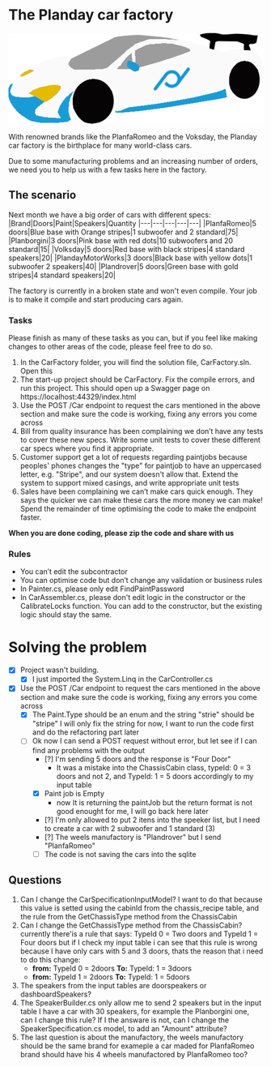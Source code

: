 # The Planday car factory

![A very fast looking car](planborgini.png)

With renowned brands like the PlanfaRomeo and the Voksday, the Planday car factory is the birthplace for many world-class cars.

Due to some manufacturing problems and an increasing number of orders, we need you to help us with a few tasks here in the factory.

## The scenario

Next month we have a big order of cars with different specs:
|Brand|Doors|Paint|Speakers|Quantity
|---|---|---|---|---|
|PlanfaRomeo|5 doors|Blue base with Orange stripes|1 subwoofer and 2 standard|75|
|Planborgini|3 doors|Pink base with red dots|10 subwoofers and 20 standard|15|
|Volksday|5 doors|Red base with black stripes|4 standard speakers|20|
|PlandayMotorWorks|3 doors|Black base with yellow dots|1 subwoofer 2 speakers|40|
|Plandrover|5 doors|Green base with gold stripes|4 standard speakers|20|

The factory is currently in a broken state and won't even compile. Your job is to make it compile and start producing cars again.

### Tasks
Please finish as many of these tasks as you can, but if you feel like making changes to other areas of the code, please feel free to do so.
1. In the CarFactory folder, you will find the solution file, CarFactory.sln. Open this
2. The start-up project should be CarFactory. Fix the compile errors, and run this project. This should open up a Swagger page on https://localhost:44329/index.html
3. Use the POST /Car endpoint to request the cars mentioned in the above section and make sure the code is working, fixing any errors you come across
4. Bill from quality insurance has been complaining we don’t have any tests to cover these new specs.
Write some unit tests to cover these different car specs where you find it appropriate.
5. Customer support get a lot of requests regarding paintjobs because peoples' phones changes the "type" for paintjob to have an uppercased letter, e.g. "Stripe", and our system doesn't allow that. Extend the system to support mixed casings, and write appropriate unit tests
6. Sales have been complaining we can’t make cars quick enough. They says the quicker we can make these cars the more money we can make! 
Spend the remainder of time optimising the code to make the endpoint faster. 
     
**When you are done coding, please zip the code and share with us**

### Rules
- You can’t edit the subcontractor 
- You can optimise code but don’t change any validation or business rules 
- In Painter.cs, please only edit FindPaintPassword 
- In CarAssembler.cs, please don't edit logic in the constructor or the CalibrateLocks function. You can add to the constructor, but the existing logic should stay the same.

# Solving the problem
 - [x] Project wasn't building.
   - [x] I just imported the System.Linq in the CarController.cs
 - [x] Use the POST /Car endpoint to request the cars mentioned in the above section and make sure the code is working, fixing any errors you come across
   - [x] The Paint.Type should be an enum and the string "strie" should be "stripe" I will only fix the string for now, I want to run the code first and do the refactoring part later
   - [ ] Ok now I can send a POST request without error, but let see if I can find any problems with the output
      - [?] I'm sending 5 doors and the response is "Four Door"
         - It was a mistake into the ChassisCabin class, typeId: 0 = 3 doors and not 2, and TypeId: 1 = 5 doors accordingly to my input table
      - [x] Paint job is Empty
         - now It is returning  the paintJob but the return format is not good enought for me, I will go back here later
      - [?] I'm only allowed to put 2 itens into the speeker list, but I need to create a car with 2 subwoofer and 1 standard (3)
      - [?] The weels manufactory is "Plandrover" but I send "PlanfaRomeo"
      - [ ] The code is not saving the cars into the sqlite
    
## Questions
   1. Can I change the CarSpecificationInputModel? I want to do that because this value is setted using the cabinId from the chassis_recipe table, and the rule from the GetChassisType method from the ChassisCabin
   2. Can I change the GetChassisType method from the ChassisCabin? currently there'is a rule that says: TypeId 0 = Two doors and TypeId 1 = Four doors but if I check my input table i can see that this rule is wrong because I have only cars with 5 and 3 doors, thats the reason that i need to do this change:
      - **from:** TypeId 0 = 2doors **To:** TypeId: 1 = 3doors
      - **from:** TypeId 1 = 2doors **To:** TypeId: 1 = 5doors
   3. The speakers from the input tables are doorspeakers or dashboardSpeakers?
   4. The SpeakerBuilder.cs only allow me to send 2 speakers but in the input table I have a car with 30 speakers, for example the Planborgini one, can I change this rule? If I the answare is not, can I change the SpeakerSpecification.cs model, to add an "Amount" attribute?
   5. The last question is about the manufactory, the weels manufactory should be the same brand for exameple a car maded for PlanfaRomeo brand should have his 4 wheels manufactored by PlanfaRomeo too? 